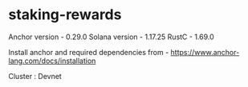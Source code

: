 # staking-rewards

Anchor version - 0.29.0
Solana version - 1.17.25
RustC - 1.69.0

Install anchor and required dependencies from - https://www.anchor-lang.com/docs/installation

Cluster : Devnet


